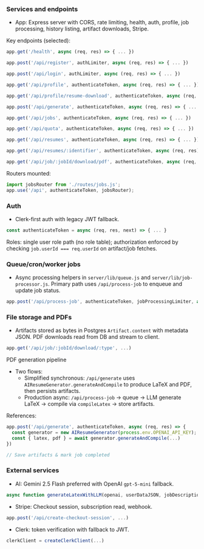 ### Services and endpoints

- App: Express server with CORS, rate limiting, health, auth, profile, job processing, history listing, artifact downloads, Stripe.

Key endpoints (selected):

```241:273:/Users/vinaymuthareddy/RESUME_GENERATOR/server/server.js
app.get('/health', async (req, res) => { ... })
```

```382:436:/Users/vinaymuthareddy/RESUME_GENERATOR/server/server.js
app.post('/api/register', authLimiter, async (req, res) => { ... })
```

```534:579:/Users/vinaymuthareddy/RESUME_GENERATOR/server/server.js
app.post('/api/login', authLimiter, async (req, res) => { ... })
```

```581:611:/Users/vinaymuthareddy/RESUME_GENERATOR/server/server.js
app.get('/api/profile', authenticateToken, async (req, res) => { ... })
```

```821:843:/Users/vinaymuthareddy/RESUME_GENERATOR/server/server.js
app.get('/api/profile/resume-download', authenticateToken, async (req, res) => { ... })
```

```1182:1245:/Users/vinaymuthareddy/RESUME_GENERATOR/server/server.js
app.post('/api/generate', authenticateToken, async (req, res) => { ... })
```

```1406:1449:/Users/vinaymuthareddy/RESUME_GENERATOR/server/server.js
app.get('/api/jobs', authenticateToken, async (req, res) => { ... })
```

```1656:1695:/Users/vinaymuthareddy/RESUME_GENERATOR/server/server.js
app.get('/api/quota', authenticateToken, async (req, res) => { ... })
```

```1605:1654:/Users/vinaymuthareddy/RESUME_GENERATOR/server/server.js
app.get('/api/resumes', authenticateToken, async (req, res) => { ... })
```

```2537:2613:/Users/vinaymuthareddy/RESUME_GENERATOR/server/server.js
app.get('/api/resumes/:identifier', authenticateToken, async (req, res) => { ... })
```

```2615:2660:/Users/vinaymuthareddy/RESUME_GENERATOR/server/server.js
app.get('/api/job/:jobId/download/pdf', authenticateToken, async (req, res) => { ... })
```

Routers mounted:

```2684:2701:/Users/vinaymuthareddy/RESUME_GENERATOR/server/server.js
import jobsRouter from './routes/jobs.js';
app.use('/api', authenticateToken, jobsRouter);
```

### Auth

- Clerk-first auth with legacy JWT fallback.

```295:379:/Users/vinaymuthareddy/RESUME_GENERATOR/server/server.js
const authenticateToken = async (req, res, next) => { ... }
```

Roles: single user role path (no role table); authorization enforced by checking `job.userId === req.userId` on artifact/job fetches.

### Queue/cron/worker jobs

- Async processing helpers in `server/lib/queue.js` and `server/lib/job-processor.js`. Primary path uses `/api/process-job` to enqueue and update job status.

```1699:1817:/Users/vinaymuthareddy/RESUME_GENERATOR/server/server.js
app.post('/api/process-job', authenticateToken, jobProcessingLimiter, async (req, res) => { ... })
```

### File storage and PDFs

- Artifacts stored as bytes in Postgres `Artifact.content` with metadata JSON. PDF downloads read from DB and stream to client.

```1274:1335:/Users/vinaymuthareddy/RESUME_GENERATOR/server/server.js
app.get('/api/job/:jobId/download/:type', ...)
```

PDF generation pipeline

- Two flows:
  - Simplified synchronous: `/api/generate` uses `AIResumeGenerator.generateAndCompile` to produce LaTeX and PDF, then persists artifacts.
  - Production async: `/api/process-job` → queue → LLM generate LaTeX → compile via `compileLatex` → store artifacts.

References:

```1182:1242:/Users/vinaymuthareddy/RESUME_GENERATOR/server/server.js
app.post('/api/generate', authenticateToken, async (req, res) => {
  const generator = new AIResumeGenerator(process.env.OPENAI_API_KEY);
  const { latex, pdf } = await generator.generateAndCompile(...)
})
```

```1957:2016:/Users/vinaymuthareddy/RESUME_GENERATOR/server/server.js
// Save artifacts & mark job completed
```

### External services

- AI: Gemini 2.5 Flash preferred with OpenAI `gpt-5-mini` fallback.

```2049:2158:/Users/vinaymuthareddy/RESUME_GENERATOR/server/server.js
async function generateLatexWithLLM(openai, userDataJSON, jobDescription, onProgress = null) { ... }
```

- Stripe: Checkout session, subscription read, webhook.

```1512:1539:/Users/vinaymuthareddy/RESUME_GENERATOR/server/server.js
app.post('/api/create-checkout-session', ...)
```

- Clerk: token verification with fallback to JWT.

```79:85:/Users/vinaymuthareddy/RESUME_GENERATOR/server/server.js
clerkClient = createClerkClient(...)
```
